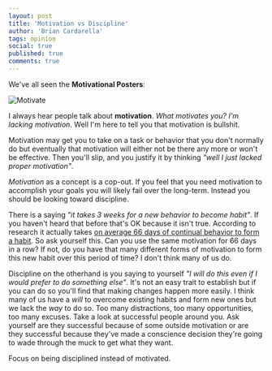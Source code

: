 ```yaml
---
layout: post
title: 'Motivation vs Discipline'
author: 'Brian Cardarella'
tags: opinion
social: true
published: true
comments: true
---
```


We've all seen the **Motivational Posters**:

![Motivate](/images/motivational-1.jpg)

I always hear people talk about
**motivation**. *What motivates you?* *I'm lacking motivation.* Well I'm
here to tell you that motivation is bullshit.

Motivation may get you to take on a task or behavior that you don't
normally do but eventually that motivation will either not be there any
more or won't be effective. Then you'll slip, and you justify it by
thinking *"well I just lacked proper motivation"*.

*Motivation* as a concept is a cop-out. If you feel that you need
motivation to accomplish your goals you will likely fail over the
long-term. Instead you should be looking toward discipline.

There is a saying *"it takes 3 weeks for a new behavior to become
habit"*. If you haven't heard that before that's OK because it isn't
true. According to research it actually takes [on average 66 days of
continual behavior to form a
habit](http://www.huffingtonpost.com/james-clear/forming-new-habits_b_5104807.html).
So ask yourself this. Can you use the same motivation for 66 days in a
row? If not, do you have that many different forms of motivation to form this
new habit over this period of time? I don't think many of us do.

Discipline on the otherhand is you saying to yourself *"I will do this
even if I would prefer to do something else"*. It's not an easy trait to
establish but if you can do so you'll find that making changes happen
more easily. I think many of us have a *will* to overcome existing habits and
form new ones but we lack the *way* to do so. Too many distractions, too
many opportunities, too many excuses. Take a look at successful people
around you. Ask yourself are they successful because of some outside
motivation or are they successful because they've made a conscience
decision they're going to wade through the muck to get what they want.

Focus on being disciplined instead of motivated. 
